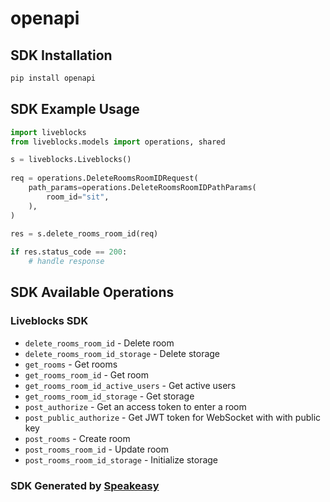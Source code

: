 # openapi

<!-- Start SDK Installation -->
## SDK Installation

```bash
pip install openapi
```
<!-- End SDK Installation -->

## SDK Example Usage
<!-- Start SDK Example Usage -->
```python
import liveblocks
from liveblocks.models import operations, shared

s = liveblocks.Liveblocks()
    
req = operations.DeleteRoomsRoomIDRequest(
    path_params=operations.DeleteRoomsRoomIDPathParams(
        room_id="sit",
    ),
)
    
res = s.delete_rooms_room_id(req)

if res.status_code == 200:
    # handle response
```
<!-- End SDK Example Usage -->

<!-- Start SDK Available Operations -->
## SDK Available Operations

### Liveblocks SDK

* `delete_rooms_room_id` - Delete room
* `delete_rooms_room_id_storage` - Delete storage
* `get_rooms` - Get rooms
* `get_rooms_room_id` - Get room
* `get_rooms_room_id_active_users` - Get active users
* `get_rooms_room_id_storage` - Get storage
* `post_authorize` - Get an access token to enter a room
* `post_public_authorize` - Get JWT token for WebSocket with with public key
* `post_rooms` - Create room
* `post_rooms_room_id` - Update room
* `post_rooms_room_id_storage` - Initialize storage

<!-- End SDK Available Operations -->

### SDK Generated by [Speakeasy](https://docs.speakeasyapi.dev/docs/using-speakeasy/client-sdks)
